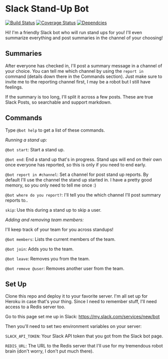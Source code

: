 # Slack Stand-Up Bot
[![Build Status](https://travis-ci.org/colestrode/slack-standup-bot.svg?branch=master)](https://travis-ci.org/colestrode/slack-standup-bot)
[![Coverage Status](https://coveralls.io/repos/github/colestrode/slack-standup-bot/badge.svg?branch=master)](https://coveralls.io/github/colestrode/slack-standup-bot?branch=master)
[![Dependcies](https://david-dm.org/colestrode/slack-standup-bot.svg)](https://david-dm.org/colestrode/slack-standup-bot)

Hi! I'm a friendly Slack bot who will run stand ups for you! I'll even summarize everything and post summaries in the channel of your choosing!

## Summaries

After everyone has checked in, I'll post a summary message in a channel of your choice. You can tell me which channel by 
using the `report in` command (details down there in the Commands section). 
Just make sure to invite me to the reporting channel first, I may be a robot but I still have feelings.  

If the summary is too long, I'll split it across a few posts. These are true Slack Posts, so searchable and support markdown.

## Commands
Type `@bot help` to get a list of these commands.

_Running a stand up:_

`@bot start`: Start a stand up.

`@bot end`: End a stand up that's in progress. Stand ups will end on their own once everyone has reported, so this is only if you need to end early.

`@bot report in #channel`: Set a channel for post stand up reports. By default I'll use the channel the stand up started in.
I have a pretty good memory, so you only need to tell me once :)

`@bot where do you report?`: I'll tell you the which channel I'll post summary reports to..

`skip`: Use this during a stand up to skip a user.

_Adding and removing team members:_

I'll keep track of your team for you across standups!

`@bot members`: Lists the current members of the team.

`@bot join`: Adds you to the team.

`@bot leave`: Removes you from the team.

`@bot remove @user`: Removes another user from the team.

## Set Up

Clone this repo and deploy it to your favorite server. I'm all set up for Heroku in case that's your thing.
Since I need to remember stuff, I'll need access to a Redis server too.

Go to this page set me up in Slack: https://my.slack.com/services/new/bot

Then you'll need to set two environment variables on your server:

`SLACK_API_TOKEN`: Your Slack API token that you got from the Slack bot page.

`REDIS_URL`: The URL to the Redis server that I'll use for my tremendous robot brain (don't worry, I don't put much there).
